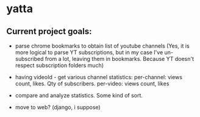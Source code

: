 # yatta

## Current project goals:

- parse chrome bookmarks to obtain list of youtube channels (Yes, it is more logical to parse YT subscriptions, but in my case I've un-subscribed from a lot, leaving them in bookmarks. Because YT doesn't respect subscription folders much)
- having videoId - get various channel statistics:
   per-channel:  views count, likes. Qty of subscribers.
   per-video:    views count, likes

- compare and analyze statistics. Some kind of sort.

- move to web? (django, i suppose)
